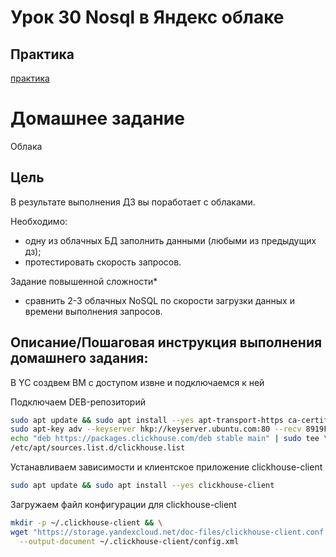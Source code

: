 # Урок 30 Nosql в Яндекс облаке 

## Практика

[практика](NoSQL_Yandex_cloud.md)

# Домашнее задание

Облака

## Цель

В результате выполнения ДЗ вы поработает с облаками.

Необходимо:

- одну из облачных БД заполнить данными (любыми из предыдущих дз);
- протестировать скорость запросов.

Задание повышенной сложности*

- сравнить 2-3 облачных NoSQL по скорости загрузки данных и времени выполнения запросов.

 
## Описание/Пошаговая инструкция выполнения домашнего задания:

В YC создвем ВМ с доступом извне и подключаемся к ней

Подключаем DEB-репозиторий

```bash
sudo apt update && sudo apt install --yes apt-transport-https ca-certificates dirmngr && \
sudo apt-key adv --keyserver hkp://keyserver.ubuntu.com:80 --recv 8919F6BD******** && \
echo "deb https://packages.clickhouse.com/deb stable main" | sudo tee \
/etc/apt/sources.list.d/clickhouse.list
```

Устанавливаем зависимости и клиентское приложение clickhouse-client

```bash
sudo apt update && sudo apt install --yes clickhouse-client
```

Загружаем файл конфигурации для clickhouse-client

```bash
mkdir -p ~/.clickhouse-client && \
wget "https://storage.yandexcloud.net/doc-files/clickhouse-client.conf.example" \
  --output-document ~/.clickhouse-client/config.xml
```
